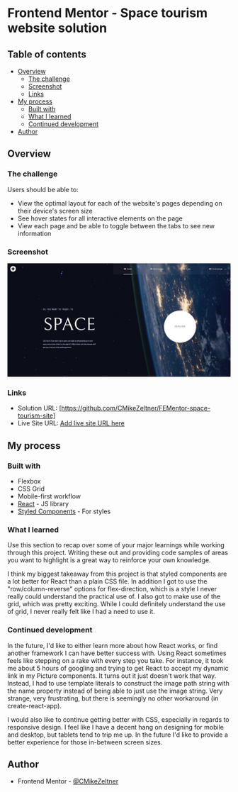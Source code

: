 # Frontend Mentor - Space tourism website solution
## Table of contents

- [Overview](#overview)
  - [The challenge](#the-challenge)
  - [Screenshot](#screenshot)
  - [Links](#links)
- [My process](#my-process)
  - [Built with](#built-with)
  - [What I learned](#what-i-learned)
  - [Continued development](#continued-development)
- [Author](#author)


## Overview

### The challenge

Users should be able to:

- View the optimal layout for each of the website's pages depending on their device's screen size
- See hover states for all interactive elements on the page
- View each page and be able to toggle between the tabs to see new information

### Screenshot

![](./Desktop.jpg)



### Links

- Solution URL: [https://github.com/CMikeZeltner/FEMentor-space-tourism-site]
- Live Site URL: [Add live site URL here](https://your-live-site-url.com)

## My process

### Built with

- Flexbox
- CSS Grid
- Mobile-first workflow
- [React](https://reactjs.org/) - JS library
- [Styled Components](https://styled-components.com/) - For styles

### What I learned

Use this section to recap over some of your major learnings while working through this project. Writing these out and providing code samples of areas you want to highlight is a great way to reinforce your own knowledge.

I think my biggest takeaway from this project is that styled components are a lot better for React than a plain CSS file. In addition I got to use the "row/column-reverse" options for flex-direction, which is a style I never really could understand the practical use of. I also got to make use of the grid, which was pretty exciting. While I could definitely understand the use of grid, I never really felt like I had a need to use it.


### Continued development


In the future, I'd like to either learn more about how React works, or find another framework I can have better success with. Using React sometimes feels like stepping on a rake with every step you take. For instance, it took me about 5 hours of googling and trying to get React to accept my dynamic link in my Picture components. It turns out it just doesn't work that way. Instead, I had to use template literals to construct the image path string with the name property instead of being able to just use the image string. Very strange, very frustrating, but there is seemingly no other workaround (in create-react-app).

I would also like to continue getting better with CSS, especially in regards to responsive design. I feel like I have a decent hang on designing for mobile and desktop, but tablets tend to trip me up. In the future I'd like to provide a better experience for those in-between screen sizes.



## Author
- Frontend Mentor - [@CMikeZeltner](https://www.frontendmentor.io/profile/CMikeZeltner)




